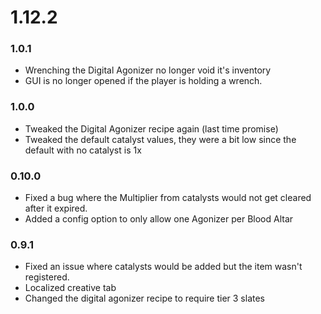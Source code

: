 # 1.12.2

### 1.0.1
- Wrenching the Digital Agonizer no longer void it's inventory
- GUI is no longer opened if the player is holding a wrench.

### 1.0.0
- Tweaked the Digital Agonizer recipe again (last time promise)
- Tweaked the default catalyst values, they were a bit low since the default with no catalyst is  1x

### 0.10.0
- Fixed a bug where the Multiplier from catalysts would not get cleared after it expired.
- Added a config option to only allow one Agonizer per Blood Altar

### 0.9.1
- Fixed an issue where catalysts would be added but the item wasn't registered.
- Localized creative tab
- Changed the digital agonizer recipe to require tier 3 slates